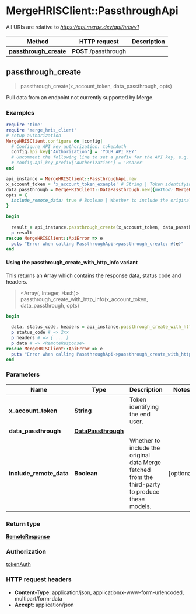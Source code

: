 # MergeHRISClient::PassthroughApi

All URIs are relative to *https://api.merge.dev/api/hris/v1*

| Method | HTTP request | Description |
| ------ | ------------ | ----------- |
| [**passthrough_create**](PassthroughApi.md#passthrough_create) | **POST** /passthrough |  |


## passthrough_create

> <RemoteResponse> passthrough_create(x_account_token, data_passthrough, opts)



Pull data from an endpoint not currently supported by Merge.

### Examples

```ruby
require 'time'
require 'merge_hris_client'
# setup authorization
MergeHRISClient.configure do |config|
  # Configure API key authorization: tokenAuth
  config.api_key['Authorization'] = 'YOUR API KEY'
  # Uncomment the following line to set a prefix for the API key, e.g. 'Bearer' (defaults to nil)
  # config.api_key_prefix['Authorization'] = 'Bearer'
end

api_instance = MergeHRISClient::PassthroughApi.new
x_account_token = 'x_account_token_example' # String | Token identifying the end user.
data_passthrough = MergeHRISClient::DataPassthrough.new({method: MergeHRISClient::MethodEnum::GET, path: '/scooters'}) # DataPassthrough | 
opts = {
  include_remote_data: true # Boolean | Whether to include the original data Merge fetched from the third-party to produce these models.
}

begin
  
  result = api_instance.passthrough_create(x_account_token, data_passthrough, opts)
  p result
rescue MergeHRISClient::ApiError => e
  puts "Error when calling PassthroughApi->passthrough_create: #{e}"
end
```

#### Using the passthrough_create_with_http_info variant

This returns an Array which contains the response data, status code and headers.

> <Array(<RemoteResponse>, Integer, Hash)> passthrough_create_with_http_info(x_account_token, data_passthrough, opts)

```ruby
begin
  
  data, status_code, headers = api_instance.passthrough_create_with_http_info(x_account_token, data_passthrough, opts)
  p status_code # => 2xx
  p headers # => { ... }
  p data # => <RemoteResponse>
rescue MergeHRISClient::ApiError => e
  puts "Error when calling PassthroughApi->passthrough_create_with_http_info: #{e}"
end
```

### Parameters

| Name | Type | Description | Notes |
| ---- | ---- | ----------- | ----- |
| **x_account_token** | **String** | Token identifying the end user. |  |
| **data_passthrough** | [**DataPassthrough**](DataPassthrough.md) |  |  |
| **include_remote_data** | **Boolean** | Whether to include the original data Merge fetched from the third-party to produce these models. | [optional] |

### Return type

[**RemoteResponse**](RemoteResponse.md)

### Authorization

[tokenAuth](../README.md#tokenAuth)

### HTTP request headers

- **Content-Type**: application/json, application/x-www-form-urlencoded, multipart/form-data
- **Accept**: application/json

